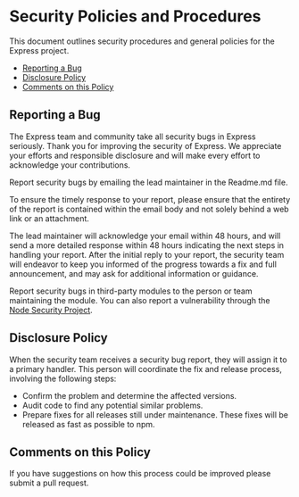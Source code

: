 # Security Policies and Procedures

This document outlines security procedures and general policies for the Express
project.

  * [Reporting a Bug](#reporting-a-bug)
  * [Disclosure Policy](#disclosure-policy)
  * [Comments on this Policy](#comments-on-this-policy)

## Reporting a Bug

The Express team and community take all security bugs in Express seriously.
Thank you for improving the security of Express. We appreciate your efforts and
responsible disclosure and will make every effort to acknowledge your
contributions.

Report security bugs by emailing the lead maintainer in the Readme.md file.

To ensure the timely response to your report, please ensure that the entirety
of the report is contained within the email body and not solely behind a web
link or an attachment.

The lead maintainer will acknowledge your email within 48 hours, and will send a
more detailed response within 48 hours indicating the next steps in handling
your report. After the initial reply to your report, the security team will
endeavor to keep you informed of the progress towards a fix and full
announcement, and may ask for additional information or guidance.

Report security bugs in third-party modules to the person or team maintaining
the module. You can also report a vulnerability through the
[Node Security Project](https://nodesecurity.io/report).

## Disclosure Policy

When the security team receives a security bug report, they will assign it to a
primary handler. This person will coordinate the fix and release process,
involving the following steps:

  * Confirm the problem and determine the affected versions.
  * Audit code to find any potential similar problems.
  * Prepare fixes for all releases still under maintenance. These fixes will be
    released as fast as possible to npm.

## Comments on this Policy

If you have suggestions on how this process could be improved please submit a
pull request.
